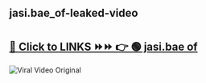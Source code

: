 
 ## jasi.bae_of-leaked-video 

# <h2><a href="https://clipsfans.com/jasi.bae_of&ref=git">🔗 Click to LINKS ⏩⏩ 👉 🟢 jasi.bae of </a></h2>

<a href="https://clipsfans.com/jasi.bae_of&ref=git" rel="nofollow" data-target="animated-image.originalLink"><img src="https://i.ibb.co.com/xMMVF88/686577567.gif" alt="Viral Video Original" style="max-width: 100%; display: inline-block;" data-target="animated-image.originalImage"></a>
